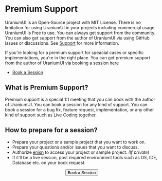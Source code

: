 # Premium Support
UraniumUI is an Open-Source project with MIT License. There is no limitation for using UraniumUI in your projects including commercial usage. UraniumUI is Free to use. You can always get support from the community. You can also get support from the author of UraniumUI via using GitHub issues or discussions. See [Support](Support.md) for more information.

If you're looking for a premium support for speacial cases or specific implementations, you're in the right place. You can get premium support from the author of UraniumUI via booking a session [here](https://superpeer.com/enisn)

- [Book a Session](https://superpeer.com/enisn)

## What is Premium Support?
Premium support is a special 1:1 meeting that you can book with the author of UraniumUI. You can book a session for any kind of support. You can book a session for a bug fix, feature request, implementation, or any other kind of support such as Live Coding together. 

## How to prepare for a session?
- Prepare your project or a sample project that you want to work on.
- Prepare your questions and/or issues that you want to discuss.
- Authorize [enisn](https://github.com/enisn) to access your project or sample project. *(If private)*
- If it'll be a live session, post required environment tools such as OS, IDE, Database etc. on your book request.

<center>
<button class="btn btn-outline-light book-now">Book a Session</button>
</center>

<link rel="stylesheet" type="text/css" href="https://widgets.superpeer.com/widget.css"><script src="https://widgets.superpeer.com/widget.js"></script><script>window.addEventListener("load", () => {new Superpeer.Widget({embed:{type:"popup"},launcher:{type:"custom",options:{selector:".book-now"}},config:{username:"enisn",serviceSlug:"UraniumUI-Support"}})})</script>
